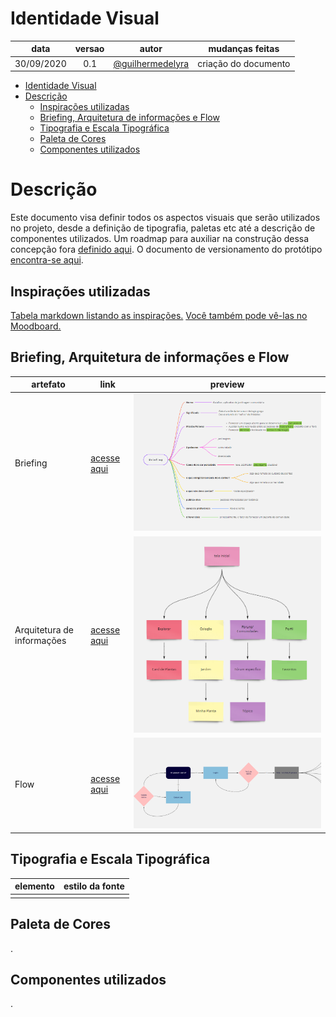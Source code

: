 # Identidade Visual

|    data    | versao |                         autor                          |   mudanças feitas    |
| :--------: | :----: | :----------------------------------------------------: | :------------------: |
| 30/09/2020 |  0.1   | [@guilhermedelyra](https://github.com/guilhermedelyra) | criação do documento |

- [Identidade Visual](#identidade-visual)
- [Descrição](#descrição)
  - [Inspirações utilizadas](#inspirações-utilizadas)
  - [Briefing, Arquitetura de informações e Flow](#briefing-arquitetura-de-informações-e-flow)
  - [Tipografia e Escala Tipográfica](#tipografia-e-escala-tipográfica)
  - [Paleta de Cores](#paleta-de-cores)
  - [Componentes utilizados](#componentes-utilizados)

# Descrição

Este documento visa definir todos os aspectos visuais que serão utilizados no projeto, desde a definição de tipografia, paletas etc até a descrição de componentes utilizados.
Um roadmap para auxiliar na construção dessa concepção fora [definido aqui](./roadmap_prototype.md).
O documento de versionamento do protótipo [encontra-se aqui](./../prototipo/prototipo.md).

## Inspirações utilizadas

[Tabela markdown listando as inspirações.](./inspirations.md)
[Você também pode vê-las no Moodboard.](./moodboard.md)

## Briefing, Arquitetura de informações e Flow

| artefato                   | link                                                    | preview                                       |
| -------------------------- | ------------------------------------------------------- | --------------------------------------------- |
| Briefing                   | [acesse aqui](https://miro.com/app/board/o9J_kjsXNFg=/) | ![img](./imgs/briefing.png)                   |
| Arquitetura de informações | [acesse aqui](https://miro.com/app/board/o9J_kjsXNFg=/) | ![img](./imgs/arquitetura_de_informacoes.png) |
| Flow                       | [acesse aqui](https://miro.com/app/board/o9J_kj34qxc=/) | ![img](./imgs/flow.png)                       |

## Tipografia e Escala Tipográfica

| elemento | estilo da fonte |
| -------- | --------------- |
|          |                 |

## Paleta de Cores

.

## Componentes utilizados

.
